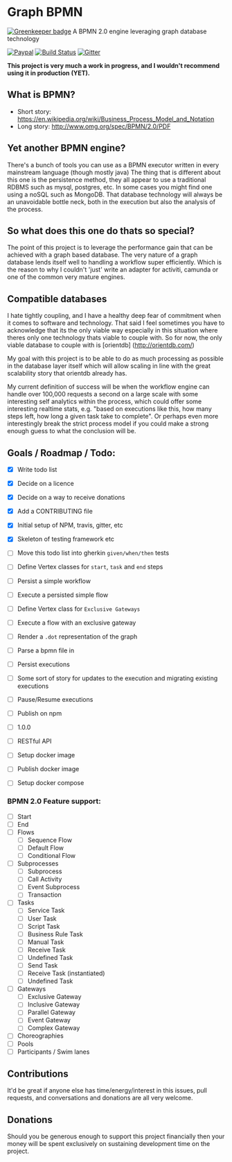 # Graph BPMN

[![Greenkeeper badge](https://badges.greenkeeper.io/chrisns/graph-bpmn.svg)](https://greenkeeper.io/)
A BPMN 2.0 engine leveraging graph database technology

[![Paypal](https://img.shields.io/badge/Paypal-Donate-ff69b4.png)](https://www.paypal.com/cgi-bin/webscr?cmd=_donations&business=chris%40cns%2eme%2euk&lc=GB&item_name=Chris%20Nesbitt%2dSmith&item_number=github%2ecom%2fchrisns%2fgraph%2dbpmn&no_note=0&currency_code=GBP&bn=PP%2dDonationsBF%3abtn_donateCC_LG%2egif%3aNonHostedGuest) [![Build Status](https://travis-ci.org/chrisns/graph-bpmn.svg?branch=master)](https://travis-ci.org/chrisns/graph-bpmn) [![Gitter](https://badges.gitter.im/chrisns/graph-bpmn.svg)](https://gitter.im/chrisns/graph-bpmn?utm_source=badge&utm_medium=badge&utm_campaign=pr-badge&utm_content=body_badge)


**This project is very much a work in progress, and I wouldn't recommend using it in production (YET).**

## What is BPMN?
* Short story: https://en.wikipedia.org/wiki/Business_Process_Model_and_Notation
* Long story: http://www.omg.org/spec/BPMN/2.0/PDF

## Yet another BPMN engine?
There's a bunch of tools you can use as a BPMN executor written in every mainstream language (though mostly java)
The thing that is different about this one is the persistence method, they all appear to use a traditional RDBMS such as mysql, postgres, etc. In some cases you might find one using a noSQL such as MongoDB.
That database technology will always be an unavoidable bottle neck, both in the execution but also the analysis of the process.

## So what does this one do thats so special?
The point of this project is to leverage the performance gain that can be achieved with a graph based database.
The very nature of a graph database lends itself well to handling a workflow super efficiently.
Which is the reason to why I couldn't 'just' write an adapter for activiti, camunda or one of the common very mature engines.

## Compatible databases
I hate tightly coupling, and I have a healthy deep fear of commitment when it comes to software and technology.
That said I feel sometimes you have to acknowledge that its the only viable way especially in this situation where theres only one technology thats viable to couple with.
So for now, the only viable database to couple with is [orientdb] (http://orientdb.com/)

My goal with this project is to be able to do as much processing as possible in the database layer itself which will allow scaling in line with the great scalability story that orientdb already has.

My current definition of success will be when the workflow engine can handle over 100,000 requests a second on a large scale with some interesting self analytics within the process, which could offer some interesting realtime stats, e.g. "based on executions like this, how many steps left, how long a given task take to complete". Or perhaps even more interestingly break the strict process model if you could make a strong enough guess to what the conclusion will be.

## Goals / Roadmap / Todo:

- [x] Write todo list
- [x] Decide on a licence
- [x] Decide on a way to receive donations
- [x] Add a CONTRIBUTING file
- [x] Initial setup of NPM, travis, gitter, etc
- [x] Skeleton of testing framework etc
- [ ] Move this todo list into gherkin `given/when/then` tests
- [ ] Define Vertex classes for `start`, `task` and `end` steps
- [ ] Persist a simple workflow
- [ ] Execute a persisted simple flow
- [ ] Define Vertex class for `Exclusive Gateways`
- [ ] Execute a flow with an exclusive gateway
- [ ] Render a `.dot` representation of the graph
- [ ] Parse a bpmn file in
- [ ] Persist executions
- [ ] Some sort of story for updates to the execution and migrating existing executions
- [ ] Pause/Resume executions
- [ ] Publish on npm
- [ ] 1.0.0
- [ ] RESTful API
- [ ] Setup docker image
- [ ] Publish docker image
- [ ] Setup docker compose


### BPMN 2.0 Feature support:

- [ ] Start
- [ ] End
- [ ] Flows
  - [ ] Sequence Flow
  - [ ] Default Flow
  - [ ] Conditional Flow
- [ ] Subprocesses
  - [ ] Subprocess
  - [ ] Call Activity
  - [ ] Event Subprocess
  - [ ] Transaction
- [ ] Tasks
  - [ ] Service Task
  - [ ] User Task
  - [ ] Script Task
  - [ ] Business Rule Task
  - [ ] Manual Task
  - [ ] Receive Task
  - [ ] Undefined Task
  - [ ] Send Task
  - [ ] Receive Task (instantiated)
  - [ ] Undefined Task
- [ ] Gateways
  - [ ] Exclusive Gateway
  - [ ] Inclusive Gateway
  - [ ] Parallel Gateway
  - [ ] Event Gateway
  - [ ] Complex Gateway
- [ ] Choreographies
- [ ] Pools
- [ ] Participants / Swim lanes

## Contributions
It'd be great if anyone else has time/energy/interest in this issues, pull requests, and conversations and donations are all very welcome.

## Donations
Should you be generous enough to support this project financially then your money will be spent exclusively on sustaining development time on the project.